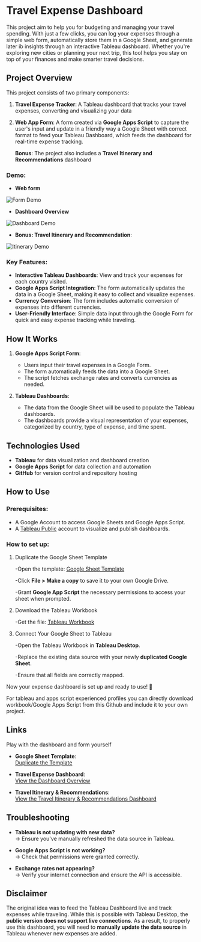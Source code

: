 # Travel Expense Dashboard

This project aim to help you for budgeting and managing your travel spending. With just a few clicks, you can log your expenses through a simple web form, automatically store them in a Google Sheet, and generate later ib insights through an interactive Tableau dashboard. Whether you're exploring new cities or planning your next trip, this tool helps you stay on top of your finances and make smarter travel decisions.

## Project Overview

This project consists of two primary components:
1. **Travel Expense Tracker**: A Tableau dashboard that tracks your travel expenses, converting and visualizing your data
2. **Web App Form**: A form created via **Google Apps Script** to capture the user's input and update in a friendly way a Google Sheet with correct format to feed your Tableau Dashboard, which feeds the dashboard for real-time expense tracking.

   **Bonus**:  The project also includes a **Travel Itinerary and Recommendations** dashboard 

### Demo:
   - **Web form**
     
   ![Form Demo](images/form_gif.gif)
   
   
   - **Dashboard Overview**
     
   ![Dashboard Demo](images/expense_gif.gif)
   

   - **Bonus: Travel Itinerary and Recommendation**:
     
   ![Itinerary Demo](images/itinerary_gif.gif)
   

### Key Features:
- **Interactive Tableau Dashboards**: View and track your expenses for each country visited.
- **Google Apps Script Integration**: The form automatically updates the data in a Google Sheet, making it easy to collect and visualize expenses.
- **Currency Conversion**: The form includes automatic conversion of expenses into different currencies.
- **User-Friendly Interface**: Simple data input through the Google Form for quick and easy expense tracking while traveling.


## How It Works

1. **Google Apps Script Form**: 
   - Users input their travel expenses in a Google Form.
   - The form automatically feeds the data into a Google Sheet.
   - The script fetches exchange rates and converts currencies as needed.

   
2. **Tableau Dashboards**:
   - The data from the Google Sheet will be used to populate the Tableau dashboards.
   - The dashboards provide a visual representation of your expenses, categorized by country, type of expense, and time spent.


## Technologies Used

- **Tableau** for data visualization and dashboard creation
- **Google Apps Script** for data collection and automation
- **GitHub** for version control and repository hosting


## How to Use

### Prerequisites:

- A Google Account to access Google Sheets and Google Apps Script.
- A [Tableau Public](https://public.tableau.com/app/discover) account to visualize and publish dashboards.

  

### How to set up:

1. Duplicate the Google Sheet Template

    -Open the template: [Google Sheet Template](https://docs.google.com/spreadsheets/d/1V_4RcWsyNWgzNP_7QEtNAxImFlHakryq-sET4CKB7vM/edit?gid=0#gid=0)
   
    -Click **File > Make a copy** to save it to your own Google Drive.
   
    -Grant **Google App Script** the necessary permissions to access your sheet when prompted.

3. Download the Tableau Workbook

    -Get the file: [Tableau Workbook](https://public.tableau.com/app/profile/davis.data/viz/ExpenseDashboard_17388573556900/NeutralDashboard)

4. Connect Your Google Sheet to Tableau

    -Open the Tableau Workbook in **Tableau Desktop**.
   
    -Replace the existing data source with your newly **duplicated Google Sheet**.
   
    -Ensure that all fields are correctly mapped.

Now your expense dashboard is set up and ready to use! 🚀

For tableau and apps script experienced profiles you can directly download workbook/Google Apps Script from this Github and include it to your own project.

## Links

Play with the dashboard and form yourself

- **Google Sheet Template**:  
   [Duplicate the Template](https://docs.google.com/spreadsheets/d/1V_4RcWsyNWgzNP_7QEtNAxImFlHakryq-sET4CKB7vM/edit?gid=0#gid=0)
   
- **Travel Expense Dashboard**:  
   [View the Dashboard Overview](https://public.tableau.com/app/profile/davis.data/viz/ExpenseDashboard_17388573556900/NeutralDashboard)

- **Travel Itinerary & Recommendations**:  
   [View the Travel Itinerary & Recommendations Dashboard](https://public.tableau.com/app/profile/davis.data/viz/TravelItineraryandrecommendation/Recommandation)


## Troubleshooting

- **Tableau is not updating with new data?**  
  → Ensure you've manually refreshed the data source in Tableau.  

- **Google Apps Script is not working?**  
  → Check that permissions were granted correctly.  

- **Exchange rates not appearing?**  
  → Verify your internet connection and ensure the API is accessible.


## Disclaimer

The original idea was to feed the Tableau Dashboard live and track expenses while traveling. While this is possible with Tableau Desktop, the **public version does not support live connections**. As a result, to properly use this dashboard, you will need to **manually update the data source** in Tableau whenever new expenses are added.

